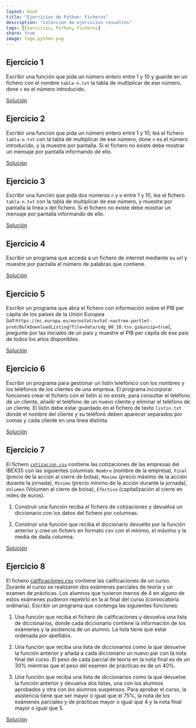 ```yaml
---
layout: book
title: "Ejercicios de Python: Ficheros"
description: "Colección de ejercicios resueltos"
tags: [Ejercicios, Python, Ficheros]
share: true
image: logo-python.png
---
```


## Ejercicio 1

Escribir una función que pida un número entero entre 1 y 10 y guarde en un fichero con el nombre `tabla-n.txt` la tabla de multiplicar de ese número, done `n` es el número introducido.

<a href="https://colab.research.google.com/github/asalber/asalber.github.io/blob/master/python/ejercicios/soluciones/ficheros/ejercicio1.ipynb" class="btn btn-info">Solución</a>

## Ejercicio 2

Escribir una función que pida un número entero entre 1 y 10, lea el fichero `tabla-n.txt` con la tabla de multiplicar de ese número, done `n` es el número introducido, y la muestre por pantalla. Si el fichero no existe debe mostrar un mensaje por pantalla informando de ello.

<a href="https://colab.research.google.com/github/asalber/asalber.github.io/blob/master/python/ejercicios/soluciones/ficheros/ejercicio2.ipynb" class="btn btn-info">Solución</a>

## Ejercicio 3

Escribir una función que pida dos números `n` y `m` entre 1 y 10, lea el fichero `tabla-n.txt` con la tabla de multiplicar de ese número, y muestre por pantalla la línea `m` del fichero. Si el fichero no existe debe mostrar un mensaje por pantalla informando de ello.

<a href="https://colab.research.google.com/github/asalber/asalber.github.io/blob/master/python/ejercicios/soluciones/ficheros/ejercicio3.ipynb" class="btn btn-info">Solución</a>

## Ejercicio 4

Escribir un programa que acceda a un fichero de internet mediante su url y muestre por pantalla el número de palabras que contiene.

<a href="https://colab.research.google.com/github/asalber/asalber.github.io/blob/master/python/ejercicios/soluciones/ficheros/ejercicio4.ipynb" class="btn btn-info">Solución</a>

## Ejercicio 5

Escribir un programa que abra el fichero con información sobre el PIB per cápita de los países de la Unión Europea (url:`https://ec.europa.eu/eurostat/estat-navtree-portlet-prod/BulkDownloadListing?file=data/sdg_08_10.tsv.gz&unzip=true`), pregunte por las iniciales de un país y muestre el PIB per cápita de ese país de todos los años disponibles.

<a href="https://colab.research.google.com/github/asalber/asalber.github.io/blob/master/python/ejercicios/soluciones/ficheros/ejercicio5.ipynb" class="btn btn-info">Solución</a>

## Ejercicio 6

Escribir un programa para gestionar un listín telefónico con los nombres y los teléfonos de los clientes de una empresa. El programa incorporar funciones crear el fichero con el listín si no existe, para consultar el teléfono de un cliente, añadir el teléfono de un nuevo cliente y eliminar el teléfono de un cliente. El listín debe estar guardado en el fichero de texto `listin.txt` donde el nombre del cliente y su teléfono deben aparecer separados por comas y cada cliente en una línea distinta.

<a href="https://colab.research.google.com/github/asalber/asalber.github.io/blob/master/python/ejercicios/soluciones/ficheros/ejercicio6.ipynb" class="btn btn-info">Solución</a>

## Ejercicio 7

El fichero [`cotizacion.csv`](soluciones/ficheros/cotizacion.csv) contiene las cotizaciones de las empresas del IBEX35 con las siguientes columnas: `Nombre` (nombre de la empresa), `Final` (precio de la acción al cierre de bolsa), `Máximo` (precio máximo de la acción durante la jornada), `Mínimo` (precio mínimo de la acción durante la jornada), `Volumen` (Volumen al cierre de bolsa), `Efectivo` (capitalización al cierre en miles de euros).

1. Construir una función reciba el fichero de cotizaciones y devuelva un diccionario con los datos del fichero por columnas.

2. Construir una función que reciba el diccionario devuelto por la función anterior y cree un fichero en formato csv con el mínimo, el máximo y la media de dada columna.

<a href="https://colab.research.google.com/github/asalber/asalber.github.io/blob/master/python/ejercicios/soluciones/ficheros/ejercicio7.ipynb" class="btn btn-info">Solución</a>

## Ejercicio 8

El fichero [calificaciones.csv](soluciones/ficheros/calificaciones.csv) contiene las calificaciones de un curso. Durante el curso se realizaron dos exámenes parciales de teoría y un examen de prácticas. Los alumnos que tuvieron menos de 4 en alguno de estos exámenes pudieron repetirlo en la al final del curso (convocatoria ordinaria). Escribir un programa que contenga las siguientes funciones:

1. Una función que reciba el fichero de calificaciones y devuelva una lista de diccionarios, donde cada diccionario contiene la información de los exámenes y la asistencia de un alumno. La lista tiene que estar ordenada por apellidos.

2. Una función que reciba una lista de diccionarios como la que devuelve la función anterior y añada a cada diccionario un nuevo par con la nota final del curso. El peso de cada parcial de teoría en la nota final es de un 30% mientras que el peso del examen de prácticas es de un 40%.

3. Una función que reciba una lista de diccionarios como la que devuelve la función anterior y devuelva dos listas, una con los alumnos aprobados y otra con los alumnos suspensos. Para aprobar el curso, la asistencia tiene que ser mayor o igual que el 75%, la nota de los exámenes parciales y de prácticas mayor o igual que 4 y la nota final mayor o igual que 5.

<a href="https://colab.research.google.com/github/asalber/asalber.github.io/blob/master/python/ejercicios/soluciones/ficheros/ejercicio8.ipynb" class="btn btn-info">Solución</a>